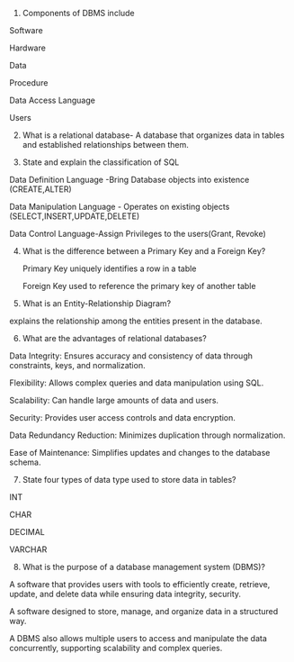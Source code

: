 1. Components of DBMS include

Software

Hardware

Data

Procedure

Data Access Language

Users

2. What is a relational database- A database that organizes data in tables and established relationships between them.

3. State and explain the classification of SQL

Data Definition Language -Bring Database objects into existence     (CREATE,ALTER)

Data Manipulation Language - Operates on existing objects (SELECT,INSERT,UPDATE,DELETE)

Data Control Language-Assign Privileges to the users(Grant, Revoke)

4. What is the difference between a Primary Key and a Foreign Key?


   Primary Key uniquely identifies a row in a table
   
   Foreign Key used to reference the primary key of another table
   
5. What is an Entity-Relationship Diagram?
   
 explains the relationship among the entities present in the database.
     
6. What are the advantages of relational databases?
   
 Data Integrity: Ensures accuracy and consistency of data through constraints, keys, and normalization.

 Flexibility: Allows complex queries and data manipulation using SQL.

 Scalability: Can handle large amounts of data and users.
 
 Security: Provides user access controls and data encryption.
 
 Data Redundancy Reduction: Minimizes duplication through normalization.
 
 Ease of Maintenance: Simplifies updates and changes to the database schema.

     
7. State four types of data type used to store data in tables?
   
INT

CHAR

DECIMAL

VARCHAR

8. What is the purpose of a database management system (DBMS)?
   
A software that  provides users with tools to efficiently create, retrieve, update, and delete data while ensuring data integrity, security.

A software designed to store, manage, and organize data in a structured way.

A DBMS also allows multiple users to access and manipulate the data concurrently, supporting scalability and complex queries.



